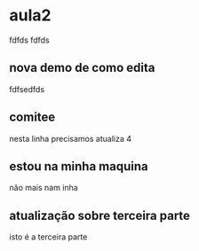 # aula2

fdfds
fdfds
## nova demo de como edita
fdfsedfds

## comitee
nesta linha precisamos atualiza 4

## estou na  minha maquina
não mais nam inha 
## atualização sobre terceira parte
isto é a terceira parte
